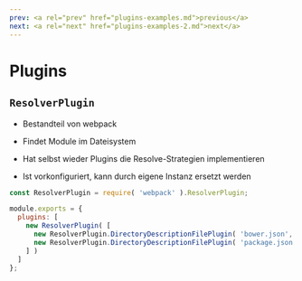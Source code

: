 ```yaml
---
prev: <a rel="prev" href="plugins-examples.md">previous</a>
next: <a rel="next" href="plugins-examples-2.md">next</a>
---
```


# Plugins

## `ResolverPlugin`

- Bestandteil von <span class="name">webpack</span>

- Findet Module im Dateisystem

- Hat selbst wieder Plugins die Resolve-Strategien implementieren

- Ist vorkonfiguriert, kann durch eigene Instanz ersetzt werden

```js
const ResolverPlugin = require( 'webpack' ).ResolverPlugin;

module.exports = {
  plugins: [
    new ResolverPlugin( [
      new ResolverPlugin.DirectoryDescriptionFilePlugin( 'bower.json', [ 'main' ] ),
      new ResolverPlugin.DirectoryDescriptionFilePlugin( 'package.json', [ 'browser', 'main' ] )
    ] )
  ]
};
```
<!--{data-bespoke-bullet}-->

<aside>
</aside>
